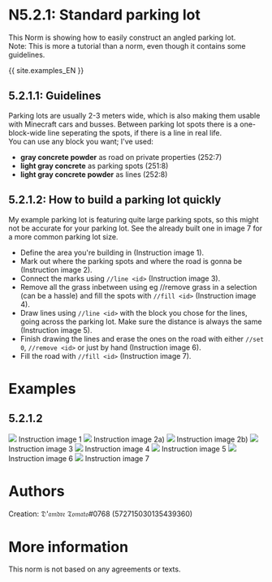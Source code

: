 # N5.2.1: Standard parking lot

This Norm is showing how to easily construct an angled parking lot. <br>
Note: This is more a tutorial than a norm, even though it contains some guidelines.

{{ site.examples_EN }}

## 5.2.1.1: Guidelines

Parking lots are usually 2-3 meters wide, which is also making them usable with Minecraft cars and busses. Between parking lot spots there is a one-block-wide line seperating the spots, if there is a line in real life. <br>
You can use any block you want; I've used:
* **gray concrete powder** as road on private properties (252:7)
* **light gray concrete** as parking spots (251:8)
* **light gray concrete powder** as lines (252:8)

## 5.2.1.2: How to build a parking lot quickly

My example parking lot is featuring quite large parking spots, so this might not be accurate for your parking lot. See the already built one in image 7 for a more common parking lot size.

* Define the area you're building in (Instruction image 1).
* Mark out where the parking spots and where the road is gonna be (Instruction image 2).
* Connect the marks using `//line <id>` (Instruction image 3).
* Remove all the grass inbetween using eg //remove grass in a selection (can be a hassle) and fill the spots with `//fill <id>` (Instruction image 4).
* Draw lines using `//line <id>` with the block you chose for the lines, going across the parking lot. Make sure the distance is always the same (Instruction image 5).
* Finish drawing the lines and erase the ones on the road with either `//set 0`, `//remove <id>` or just by hand (Instruction image 6).
* Fill the road with `//fill <id>` (Instruction image 7). 

# Examples

## 5.2.1.2

![](https://cdn.discordapp.com/attachments/708274594414592031/713468077228032060/2020-05-23_18.57.25.png)
Instruction image 1
![](https://cdn.discordapp.com/attachments/708274594414592031/713468091857633280/2020-05-23_18.58.53.png)
Instruction image 2a)
![](https://cdn.discordapp.com/attachments/708274594414592031/713468103178059847/2020-05-23_19.01.26.png)
Instruction image 2b)
![](https://cdn.discordapp.com/attachments/708274594414592031/713468105975660574/2020-05-23_19.02.42.png)
Instruction image 3
![](https://cdn.discordapp.com/attachments/708274594414592031/713468104763637770/2020-05-23_19.08.22.png)
Instruction image 4
![](https://cdn.discordapp.com/attachments/708274594414592031/713468102507233300/2020-05-23_19.10.13.png)
Instruction image 5
![](https://cdn.discordapp.com/attachments/708274594414592031/713468106323918888/2020-05-23_19.12.03.png)
Instruction image 6
![](https://cdn.discordapp.com/attachments/708274594414592031/713468108412682251/2020-05-23_19.13.32.png)
Instruction image 7

# Authors

Creation: 𝔇'𝔞𝔪𝔡𝔯𝔢 𝔗𝔬𝔪𝔞𝔱𝔬#0768 (572715030135439360)

# More information

This norm is not based on any agreements or texts.
